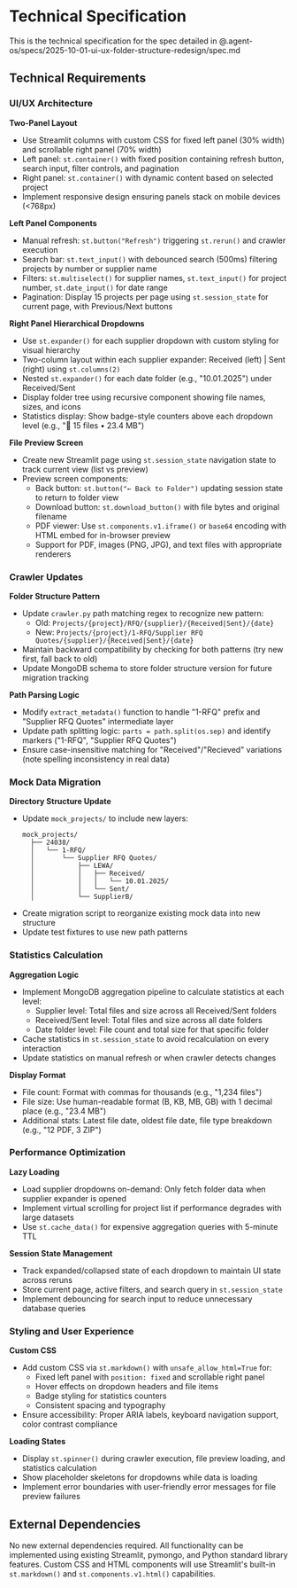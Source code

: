 # Technical Specification

This is the technical specification for the spec detailed in @.agent-os/specs/2025-10-01-ui-ux-folder-structure-redesign/spec.md

## Technical Requirements

### UI/UX Architecture

**Two-Panel Layout**
- Use Streamlit columns with custom CSS for fixed left panel (30% width) and scrollable right panel (70% width)
- Left panel: `st.container()` with fixed position containing refresh button, search input, filter controls, and pagination
- Right panel: `st.container()` with dynamic content based on selected project
- Implement responsive design ensuring panels stack on mobile devices (<768px)

**Left Panel Components**
- Manual refresh: `st.button("Refresh")` triggering `st.rerun()` and crawler execution
- Search bar: `st.text_input()` with debounced search (500ms) filtering projects by number or supplier name
- Filters: `st.multiselect()` for supplier names, `st.text_input()` for project number, `st.date_input()` for date range
- Pagination: Display 15 projects per page using `st.session_state` for current page, with Previous/Next buttons

**Right Panel Hierarchical Dropdowns**
- Use `st.expander()` for each supplier dropdown with custom styling for visual hierarchy
- Two-column layout within each supplier expander: Received (left) | Sent (right) using `st.columns(2)`
- Nested `st.expander()` for each date folder (e.g., "10.01.2025") under Received/Sent
- Display folder tree using recursive component showing file names, sizes, and icons
- Statistics display: Show badge-style counters above each dropdown level (e.g., "📄 15 files • 23.4 MB")

**File Preview Screen**
- Create new Streamlit page using `st.session_state` navigation state to track current view (list vs preview)
- Preview screen components:
  - Back button: `st.button("← Back to Folder")` updating session state to return to folder view
  - Download button: `st.download_button()` with file bytes and original filename
  - PDF viewer: Use `st.components.v1.iframe()` or `base64` encoding with HTML embed for in-browser preview
  - Support for PDF, images (PNG, JPG), and text files with appropriate renderers

### Crawler Updates

**Folder Structure Pattern**
- Update `crawler.py` path matching regex to recognize new pattern:
  - Old: `Projects/{project}/RFQ/{supplier}/{Received|Sent}/{date}`
  - New: `Projects/{project}/1-RFQ/Supplier RFQ Quotes/{supplier}/{Received|Sent}/{date}`
- Maintain backward compatibility by checking for both patterns (try new first, fall back to old)
- Update MongoDB schema to store folder structure version for future migration tracking

**Path Parsing Logic**
- Modify `extract_metadata()` function to handle "1-RFQ" prefix and "Supplier RFQ Quotes" intermediate layer
- Update path splitting logic: `parts = path.split(os.sep)` and identify markers ("1-RFQ", "Supplier RFQ Quotes")
- Ensure case-insensitive matching for "Received"/"Recieved" variations (note spelling inconsistency in real data)

### Mock Data Migration

**Directory Structure Update**
- Update `mock_projects/` to include new layers:
  ```
  mock_projects/
    ├── 24038/
    │   └── 1-RFQ/
    │       └── Supplier RFQ Quotes/
    │           ├── LEWA/
    │           │   ├── Received/
    │           │   │   └── 10.01.2025/
    │           │   └── Sent/
    │           └── SupplierB/
  ```
- Create migration script to reorganize existing mock data into new structure
- Update test fixtures to use new path patterns

### Statistics Calculation

**Aggregation Logic**
- Implement MongoDB aggregation pipeline to calculate statistics at each level:
  - Supplier level: Total files and size across all Received/Sent folders
  - Received/Sent level: Total files and size across all date folders
  - Date folder level: File count and total size for that specific folder
- Cache statistics in `st.session_state` to avoid recalculation on every interaction
- Update statistics on manual refresh or when crawler detects changes

**Display Format**
- File count: Format with commas for thousands (e.g., "1,234 files")
- File size: Use human-readable format (B, KB, MB, GB) with 1 decimal place (e.g., "23.4 MB")
- Additional stats: Latest file date, oldest file date, file type breakdown (e.g., "12 PDF, 3 ZIP")

### Performance Optimization

**Lazy Loading**
- Load supplier dropdowns on-demand: Only fetch folder data when supplier expander is opened
- Implement virtual scrolling for project list if performance degrades with large datasets
- Use `st.cache_data()` for expensive aggregation queries with 5-minute TTL

**Session State Management**
- Track expanded/collapsed state of each dropdown to maintain UI state across reruns
- Store current page, active filters, and search query in `st.session_state`
- Implement debouncing for search input to reduce unnecessary database queries

### Styling and User Experience

**Custom CSS**
- Add custom CSS via `st.markdown()` with `unsafe_allow_html=True` for:
  - Fixed left panel with `position: fixed` and scrollable right panel
  - Hover effects on dropdown headers and file items
  - Badge styling for statistics counters
  - Consistent spacing and typography
- Ensure accessibility: Proper ARIA labels, keyboard navigation support, color contrast compliance

**Loading States**
- Display `st.spinner()` during crawler execution, file preview loading, and statistics calculation
- Show placeholder skeletons for dropdowns while data is loading
- Implement error boundaries with user-friendly error messages for file preview failures

## External Dependencies

No new external dependencies required. All functionality can be implemented using existing Streamlit, pymongo, and Python standard library features. Custom CSS and HTML components will use Streamlit's built-in `st.markdown()` and `st.components.v1.html()` capabilities.
